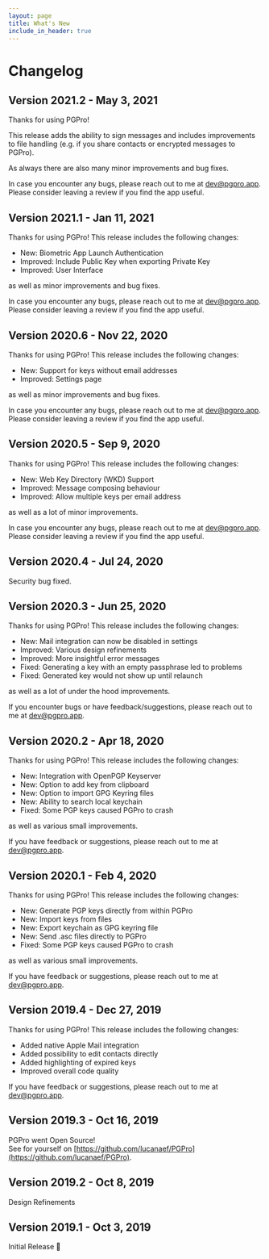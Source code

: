 ```yaml
---
layout: page
title: What's New
include_in_header: true
---
```



# Changelog

## **Version 2021.2** - May 3, 2021

Thanks for using PGPro! 

This release adds the ability to sign messages and includes improvements to file handling (e.g. if you share contacts or encrypted messages to PGPro).

As always there are also many minor improvements and bug fixes.

In case you encounter any bugs, please reach out to me at [dev@pgpro.app](mailto:dev@pgpro.app).
Please consider leaving a review if you find the app useful.

## **Version 2021.1** - Jan 11, 2021

Thanks for using PGPro! 
This release includes the following changes:

- New: Biometric App Launch Authentication
- Improved: Include Public Key when exporting Private Key
- Improved: User Interface

as well as minor improvements and bug fixes.

In case you encounter any bugs, please reach out to me at [dev@pgpro.app](mailto:dev@pgpro.app).
Please consider leaving a review if you find the app useful.

## **Version 2020.6** - Nov 22, 2020

Thanks for using PGPro! 
This release includes the following changes:

- New: Support for keys without email addresses
- Improved: Settings page

as well as minor improvements and bug fixes.

In case you encounter any bugs, please reach out to me at [dev@pgpro.app](mailto:dev@pgpro.app).
Please consider leaving a review if you find the app useful.

## **Version 2020.5** - Sep 9, 2020

Thanks for using PGPro! 
This release includes the following changes:

- New: Web Key Directory (WKD) Support
- Improved: Message composing behaviour
- Improved: Allow multiple keys per email address

as well as a lot of minor improvements.

In case you encounter any bugs, please reach out to me at [dev@pgpro.app](mailto:dev@pgpro.app).
Please consider leaving a review if you find the app useful.

## **Version 2020.4** - Jul 24, 2020

Security bug fixed.


## **Version 2020.3** - Jun 25, 2020

Thanks for using PGPro!
This release includes the following changes:

- New: Mail integration can now be disabled in settings
- Improved: Various design refinements
- Improved: More insightful error messages
- Fixed: Generating a key with an empty passphrase led to problems
- Fixed: Generated key would not show up until relaunch

as well as a lot of under the hood improvements.

If you encounter bugs or have feedback/suggestions, please reach out to me at [dev@pgpro.app](mailto:dev@pgpro.app).


## **Version 2020.2** - Apr 18, 2020

Thanks for using PGPro! 
This release includes the following changes:

- New: Integration with OpenPGP Keyserver
- New: Option to add key from clipboard
- New: Option to import GPG Keyring files
- New: Ability to search local keychain
- Fixed: Some PGP keys caused PGPro to crash

as well as various small improvements.

If you have feedback or suggestions, please reach out to me at [dev@pgpro.app](mailto:dev@pgpro.app).

## **Version 2020.1** - Feb 4, 2020

Thanks for using PGPro!
This release includes the following changes:

- New: Generate PGP keys directly from within PGPro
- New: Import keys from files
- New: Export keychain as GPG keyring file
- New: Send .asc files directly to PGPro
- Fixed: Some PGP keys caused PGPro to crash

as well as various small improvements.

If you have feedback or suggestions, please reach out to me at [dev@pgpro.app](mailto:dev@pgpro.app).

## **Version 2019.4** - Dec 27, 2019

Thanks for using PGPro!
This release includes the following changes:

- Added native Apple Mail integration
- Added possibility to edit contacts directly
- Added highlighting of expired keys
- Improved overall code quality

If you have feedback or suggestions, please reach out to me at [dev@pgpro.app](mailto:dev@pgpro.app).

## **Version 2019.3** - Oct 16, 2019

PGPro went Open Source!  
See for yourself on [https://github.com/lucanaef/PGPro](https://github.com/lucanaef/PGPro).

## **Version 2019.2** - Oct 8, 2019

Design Refinements

## **Version 2019.1** - Oct 3, 2019

Initial Release 🎉
